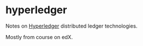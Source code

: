 # hyperledger
Notes on [Hyperledger](https://www.hyperledger.org/) distributed ledger technologies.

Mostly from course on edX.
